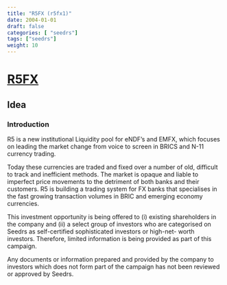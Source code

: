 ```yaml
---
title: "R5FX (r5fx1)"
date: 2004-01-01
draft: false
categories: [ "seedrs"]
tags: ["seedrs"]
weight: 10
---
```


# [R5FX](https://www.seedrs.com/r5fx1)

## Idea

### Introduction

R5 is a new institutional Liquidity pool for eNDF’s and EMFX, which focuses on leading the market change from voice to screen in BRICS and N-11 currency trading.

Today these currencies are traded and fixed over a number of old, difficult to track and inefficient methods. The market is opaque and liable to imperfect price movements to the detriment of both banks and their customers. R5 is building a trading system for FX banks that specialises in the fast growing transaction volumes in BRIC and emerging economy currencies.

This investment opportunity is being offered to (i) existing shareholders in the company and (ii) a select group of investors who are categorised on Seedrs as self-certified sophisticated investors or high-net- worth investors. Therefore, limited information is being provided as part of this campaign.

Any documents or information prepared and provided by the company to investors which does not form part of the campaign has not been reviewed or approved by Seedrs.

